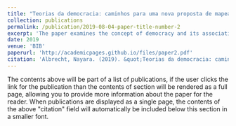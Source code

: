 ```yaml
---
title: "Teorias da democracia: caminhos para uma nova proposta de mapeamento"
collection: publications
permalink: /publication/2019-08-04-paper-title-number-2
excerpt: 'The paper examines the concept of democracy and its association with the idea of "people's government," acknowledging its subjective nature leading to diverse interpretations of "government" and "people." It aims to explore discussions on democracy, political equality, and popular sovereignty within contemporary political theory. It introduces a thorough review of various schools of thought including liberal-pluralism, republican views, deliberative theories, participative theory, multiculturalism, feminist theories, and Marxism. By analyzing these perspectives, the paper constructs three clusters to develop models for further analysis of real-world political regimes.'
date: 2019
venue: 'BIB'
paperurl: 'http://academicpages.github.io/files/paper2.pdf'
citation: 'Albrecht, Nayara. (2019). &quot;Teorias da democracia: caminhos para uma nova proposta de mapeamento&quot; <i>BIB</i>. 1(2).'
---
```


The contents above will be part of a list of publications, if the user clicks the link for the publication than the contents of section will be rendered as a full page, allowing you to provide more information about the paper for the reader. When publications are displayed as a single page, the contents of the above "citation" field will automatically be included below this section in a smaller font.

